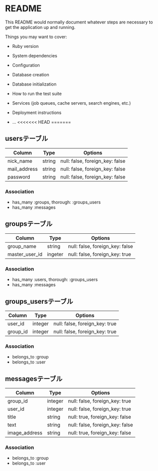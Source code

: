 # README

This README would normally document whatever steps are necessary to get the
application up and running.

Things you may want to cover:

* Ruby version

* System dependencies

* Configuration

* Database creation

* Database initialization

* How to run the test suite

* Services (job queues, cache servers, search engines, etc.)

* Deployment instructions

* ...
<<<<<<< HEAD
=======

## usersテーブル

|Column|Type|Options|
|------|----|-------|
|nick_name|string|null: false, foreign_key: false|
|mail_address|string|null: false, foreign_key: false|
|password|string|null: false, foreign_key: false|


### Association
- has_many :groups, thorough: :groups_users
- has_many :messages

## groupsテーブル

|Column|Type|Options|
|------|----|-------|
|group_name|string|null: false, foreign_key: false|
|master_user_id|ingeter|null: false, foreign_key: true|


### Association
- has_many :users, thorough: :groups_users
- has_many :messages


## groups_usersテーブル

|Column|Type|Options|
|------|----|-------|
|user_id|integer|null: false, foreign_key: true|
|group_id|integer|null: false, foreign_key: true|


### Association
- belongs_to :group
- belongs_to :user

## messagesテーブル

|Column|Type|Options|
|------|----|-------|
|group_id|integer|null: false, foreign_key: true|
|user_id|integer|null: false, foreign_key: true|
|title|string|null: true, foreign_key: false|
|text|string|null: false, foreign_key: false|
|image_address|string|null: true, foreign_key: false|


### Association
- belongs_to :group
- belongs_to :user
